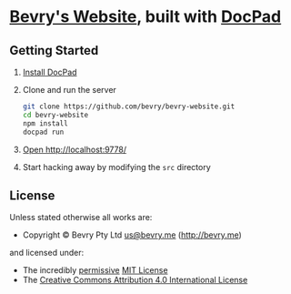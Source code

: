 # [Bevry's Website](http://bevry.me), built with [DocPad](http://docpad.org)

<!-- BADGES -->

## Getting Started

1. [Install DocPad](http://docpad.org/install)

1. Clone and run the server

	``` bash
	git clone https://github.com/bevry/bevry-website.git
	cd bevry-website
	npm install
	docpad run
	```

1. [Open http://localhost:9778/](http://localhost:9778/)

1. Start hacking away by modifying the `src` directory


<!-- LICENSE/ -->

## License

Unless stated otherwise all works are:

- Copyright &copy; Bevry Pty Ltd <us@bevry.me> (http://bevry.me)

and licensed under:

- The incredibly [permissive](http://en.wikipedia.org/wiki/Permissive_free_software_licence) [MIT License](http://opensource.org/licenses/mit-license.php)
- The [Creative Commons Attribution 4.0 International License](http://creativecommons.org/licenses/by/4.0/)

<!-- /LICENSE -->


